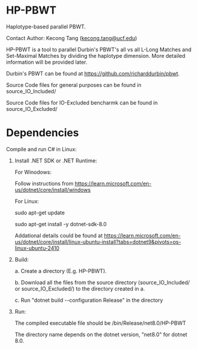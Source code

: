 # HP-PBWT
Haplotype-based parallel PBWT.

Contact Author: Kecong Tang (kecong.tang@ucf.edu)

HP-PBWT is a tool to parallel Durbin's PBWT's all vs all L-Long Matches and Set-Maximal Matches by dividing the haplotype dimension. More detailed information will be provided later.

Durbin's PBWT can be found at https://github.com/richarddurbin/pbwt.

Source Code files for general purposes can be found in source_IO_Included/ 

Source Code files for IO-Excluded bencharmk can be found in source_IO_Excluded/




# Dependencies

Compile and run C# in Linux:

1. Install .NET SDK or .NET Runtime:

   For Winodows:

   Follow instructions from https://learn.microsoft.com/en-us/dotnet/core/install/windows

   For Linux:
   
   sudo apt-get update
   
   sudo apt-get install -y dotnet-sdk-8.0
   
   Addational details could be found at https://learn.microsoft.com/en-us/dotnet/core/install/linux-ubuntu-install?tabs=dotnet9&pivots=os-linux-ubuntu-2410
   
3. Build:
 
   a. Create a directory (E.g. HP-PBWT).
   
   b. Download all the files from the source directory (source_IO_Included/ or source_IO_Excluded/) to the directory created in a.
   
   c. Run "dotnet build --configuration Release" in the directory
   
4. Run:
   
   The compiled executable file should be /bin/Release/net8.0/HP-PBWT
   
   The directory name depends on the dotnet version, "net8.0" for dotnet 8.0.


